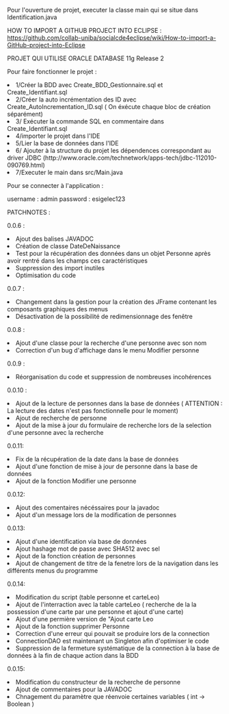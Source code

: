 Pour l'ouverture de projet, executer la classe main qui se situe dans Identification.java

HOW TO IMPORT A GITHUB PROJECT INTO ECLIPSE :
https://github.com/collab-uniba/socialcde4eclipse/wiki/How-to-import-a-GitHub-project-into-Eclipse

PROJET QUI UTILISE ORACLE DATABASE 11g Release 2


Pour faire fonctionner le projet :
<li> 1/Créer la BDD avec Create_BDD_Gestionnaire.sql et Create_Identifiant.sql</li>
<li> 2/Créer la auto incrémentation des ID avec Create_AutoIncrementation_ID.sql ( On éxécute chaque bloc de création séparément)</li>
<li> 3/ Exécuter la commande SQL en commentaire dans Create_Identifiant.sql</li>
<li> 4/importer le projet dans l'IDE</li>
<li> 5/Lier la base de données dans l'IDE</li>
<li> 6/ Ajouter à la structure du projet les dépendences correspondant au driver JDBC (http://www.oracle.com/technetwork/apps-tech/jdbc-112010-090769.html) </li>
<li> 7/Executer le main dans src/Main.java</li>

Pour se connecter à l'application :

username : admin
password : esigelec123

PATCHNOTES :

0.0.6 :
<li>Ajout des balises JAVADOC</li>
<li>Création de classe DateDeNaissance</li>
<li>Test pour la récupération des données dans un objet Personne après avoir rentré dans les champs ces caractéristiques</li>
<li>Suppression des import inutiles</li>
<li>Optimisation du code</li>

0.0.7 :
<li>Changement dans la gestion pour la création des JFrame contenant les composants graphiques des menus</li>
<li>Désactivation de la possibilité de redimensionnage des fenêtre</li>

0.0.8 :
<li>Ajout d'une classe pour la recherche d'une personne avec son nom</li>
<li>Correction d'un bug d'affichage dans le menu Modifier personne</li>

0.0.9 :
<li>Réorganisation du code et suppression de nombreuses incohérences</li>

0.0.10 :

<li> Ajout de la lecture de personnes dans la base de données ( ATTENTION : La lecture des dates n'est pas fonctionnelle pour le moment) </li>
<li> Ajout de recherche de personne</li>
<li> Ajout de la mise à jour du formulaire de recherche lors de la selection d'une personne avec la recherche</li>

0.0.11:
<li> Fix de la récupération de la date dans la base de données</li>
<li> Ajout d'une fonction de mise à jour de personne dans la base de données</li>
<li> Ajout de la fonction Modifier une personne</li>

0.0.12:
<li>Ajout des comentaires nécéssaires pour la javadoc</li>
<li>Ajout d'un message lors de la modification de personnes</li>

0.0.13:
<li>Ajout d'une identification via base de données</li>
<li>Ajout hashage mot de passe avec SHA512 avec sel</li>
<li>Ajout de la fonction création de personnes</li>
<li>Ajout de changement de titre de la fenetre lors de la navigation dans les différents menus du programme</li>

0.0.14:
<li> Modification du script (table personne et carteLeo)</li>
<li> Ajout de l'interraction avec la table carteLeo ( recherche de la la possession d'une carte par une personne et ajout d'une carte)</li>
<li> Ajout d'une permière version de "Ajout carte Leo</li>
<li> Ajout de la fonction supprimer Personne</li>
<li> Correction d'une erreur qui pouvait se produire lors de la connection</li>
<li> ConnectionDAO est maintenant un Singleton afin d'optimiser le code</li>
<li> Suppression de la fermeture systématique de la connection à la base de données à la fin de chaque action dans la BDD</li>

0.0.15:
<li> Modification du constructeur de la recherche de personne</li>
<li> Ajout de commentaires pour la JAVADOC</li>
<li> Chnagement du paramètre que réenvoie certaines variables ( int -> Boolean )</li>